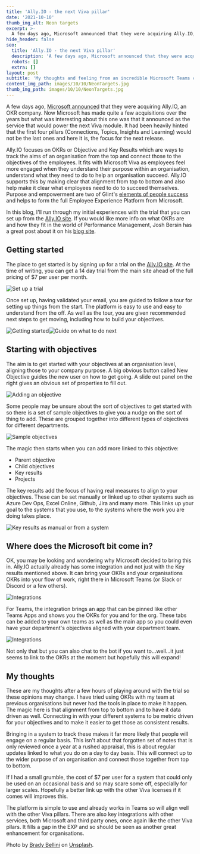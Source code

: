 ```yaml
---
title: 'Ally.IO - the next Viva pillar'
date: '2021-10-10'
thumb_img_alt: Neon targets
excerpt: >-
  A few days ago, Microsoft announced that they were acquiring Ally.IO, an OKR company. Now Microsoft has made quite a few acquisitions over the years but what was interesting about this one was that it announced as the service that would power the next Viva module. It had been heavily hinted that the first four pillars (Connections, Topics, Insights and Learning) would not be the last ones and here it is, the focus for the next release.
hide_header: false
seo:
  title: 'Ally.IO - the next Viva pillar'
  description: 'A few days ago, Microsoft announced that they were acquiring Ally.IO, an OKR company. Now Microsoft has made quite a few acquisitions over the years but what was interesting about this one was that it announced as the service that would power the next Viva module. It had been heavily hinted that the first four pillars (Connections, Topics, Insights and Learning) would not be the last ones and here it is, the focus for the next release.'
  robots: []
  extra: []
layout: post
subtitle: 'My thoughts and feeling from an incredible Microsoft Teams conference '
content_img_path: images/10/10/NeonTargets.jpg
thumb_img_path: images/10/10/NeonTargets.jpg
---
```

A few days ago, [Microsoft announced](https://blogs.microsoft.com/blog/2021/10/07/microsoft-acquires-ally-io-to-improve-employee-experience-by-aligning-peoples-work-with-team-goals-and-company-mission/) that they were acquiring Ally.IO, an OKR company. Now Microsoft has made quite a few acquisitions over the years but what was interesting about this one was that it announced as the service that would power the next Viva module. It had been heavily hinted that the first four pillars (Connections, Topics, Insights and Learning) would not be the last ones and here it is, the focus for the next release.

Ally.IO focuses on OKRs or Objective and Key Results which are ways to track the aims of an organisation from the top and connect those to the objectives of the employees. It fits with Microsoft Viva as employees feel more engaged when they understand their purpose within an organisation, understand what they need to do to help an organisation succeed. Ally.IO supports this by making clear that alignment from top to bottom and also help make it clear what employees need to do to succeed themselves. Purpose and empowerment are two of Glint's [elements of people success](https://www.glintinc.com/blog/the-elements-of-people-success/) and helps to form the full Employee Experience Platform from Microsoft.

In this blog, I'll run through my initial experiences with the trial that you can set up from the [Ally.IO site](https://ally.io/). If you would like more info on what OKRs are and how they fit in the world of Performance Management, Josh Bersin has a great post about it on his [blog site](https://joshbersin.com/2021/10/microsoft-doubles-down-on-viva-employee-goals-with-ally-acquisition/).

## Getting started

The place to get started is by signing up for a trial on the [Ally.IO site](https://ally.io/). At the time of writing, you can get a 14 day trial from the main site ahead of the full pricing of $7 per user per month.

![Set up a trial](/images/10/10/AllyIO-01.png)

Once set up, having validated your email, you are guided to follow a tour for setting up things from the start. The platform is easy to use and easy to understand from the off. As well as the tour, you are given recommended next steps to get moving, including how to build your objectives.

![Getting started](images/10/10/AllyIO-02.png)![Guide on what to do next](images/10/10/AllyIO-03.png)

## Starting with objectives

The aim is to get started with your objectives at an organisation level, aligning those to your company purpose. A big obvious button called New Objective guides the new user on how to get going. A slide out panel on the right gives an obvious set of properties to fill out.

![Adding an objective](images/10/10/AllyIO-04.png)

Some people may be unsure about the sort of objectives to get started with so there is a set of sample objectives to give you a nudge on the sort of thing to add. These are grouped together into different types of objectives for different departments.

![Sample objectives](images/10/10/AllyIO-05.png)

The magic then starts when you can add more linked to this objective:

- Parent objective
- Child objectives
- Key results
- Projects

The key results add the focus of having real measures to align to your objectives. These can be set manually or linked up to other systems such as Azure Dev Ops, Excel Online, Github, Jira and many more. This links up your goal to the systems that you use, to the systems where the work you are doing takes place.

![Key results as manual or from a system](images/10/10/AllyIO-07.png)

## Where does the Microsoft bit come in?

OK, you may be looking and wondering why Microsoft decided to bring this in. Ally.IO actually already has some integration and not just with the Key results mentioned above. It can bring your OKRs and your organisations OKRs into your flow of work, right there in Microsoft Teams (or Slack or Discord or a few others).

![Integrations](images/10/10/AllyIO-08.png)

For Teams, the integration brings an app that can be pinned like other Teams Apps and shows you the OKRs for you and for the org. These tabs can be added to your own teams as well as the main app so you could even have your department's objectives aligned with your department team.

![Integrations](images/10/10/AllyIO-09.png)

Not only that but you can also chat to the bot if you want to...well...it just seems to link to the OKRs at the moment but hopefully this will expand!

## My thoughts

These are my thoughts after a few hours of playing around with the trial so these opinions may change. I have tried using OKRs with my team at previous organisations but never had the tools in place to make it happen. The magic here is that alignment from top to bottom and to have it data driven as well. Connecting in with your different systems to be metric driven for your objectives and to make it easier to get those as consistent results.

Bringing in a system to track these makes it far more likely that people will engage on a regular basis. This isn't about that forgotten set of notes that is only reviewed once a year at a rushed appraisal, this is about regular updates linked to what you do on a day to day basis. This will connect up to the wider purpose of an organisation and connect those together from top to bottom.

If I had a small grumble, the cost of $7 per user for a system that could only be used on an occasional basis and so may scare some off, especially for larger scales. Hopefully a better link up with the other Viva licenses if it comes will improves this.

The platform is simple to use and already works in Teams so will align well with the other Viva pillars. There are also key integrations with other services, both Microsoft and third party ones, once again like the other Viva pllars. It fills a gap in the EXP and so should be seen as another great enhancement for organisations.


Photo by [Brady Bellini](https://unsplash.com/@brady_bellini?utm_source=unsplash&utm_medium=referral&utm_content=creditCopyText) on [Unsplash](https://unsplash.com).
  